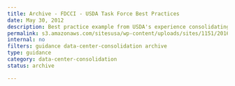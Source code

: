 ```yaml
---
title: Archive - FDCCI - USDA Task Force Best Practices
date: May 30, 2012
description: Best practice example from USDA's experience consolidating 21 email systems into an enterprise system using Cloud Services.
permalink: s3.amazonaws.com/sitesusa/wp-content/uploads/sites/1151/2016/10/USDA_CloudEMail_Final.pdf
internal: no
filters: guidance data-center-consolidation archive
type: guidance
category: data-center-consolidation
status: archive

---
```

